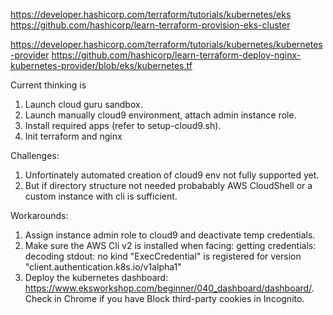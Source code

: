 https://developer.hashicorp.com/terraform/tutorials/kubernetes/eks
https://github.com/hashicorp/learn-terraform-provision-eks-cluster

https://developer.hashicorp.com/terraform/tutorials/kubernetes/kubernetes-provider
https://github.com/hashicorp/learn-terraform-deploy-nginx-kubernetes-provider/blob/eks/kubernetes.tf

Current thinking is
1) Launch cloud guru sandbox.
2) Launch manually cloud9 environment, attach admin instance role.
3) Install required apps (refer to setup-cloud9.sh).
4) Init terraform and nginx

Challenges:
1) Unfortinately automated creation of cloud9 env not fully supported yet.
2) But if directory structure not needed probabably AWS CloudShell or a custom instance with cli is sufficient.

Workarounds:
1) Assign instance admin role to cloud9 and deactivate temp credentials.
2) Make sure the AWS Cli v2 is installed when facing: getting credentials: decoding stdout: no kind "ExecCredential" is registered for version "client.authentication.k8s.io/v1alpha1"
3) Deploy the kubernetes dashboard: https://www.eksworkshop.com/beginner/040_dashboard/dashboard/. Check in Chrome if you have Block third-party cookies in Incognito.